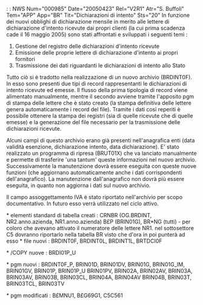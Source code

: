  :  : NWS Num="000985" Date="20050423" Rel="V2R1" Atr="S. Buffoli" Tem="APP" App="BR" Tit="Dichiarazioni di intento" Sts="20"
In funzione dei nuovi obblighi di dichiarazione mensile in merito alle lettere di dichiarazione d'intento ricevute dai propri clienti (la cui prima scadenza cade il 16 maggio 2005) sono stati affrontati e sviluppati i seguenti temi : 

1) Gestione del registro delle dichiarazioni d'intento ricevute
2) Emissione delle proprie lettere di dichiarazione d'intento ai propri fornitori
3) Trasmissione dei dati riguardanti le dichiarazioni di intento allo Stato

Tutto ciò si è tradotto nella realizzazione di un nuovo archivio (BRDINT0F). In esso sono presenti
due tipi di record rappresentanti le dichiarazioni di intento ricevute ed emesse. Il flusso della prima tipologia di record viene alimentato manualmente, mentre il secondo avviene tramite l'apposito pgm di stampa delle lettere che è stato creato (la stampa definitiva delle lettere genera automaticamente i record del file). Tramite i dati così reperiti è possibile ottenere la stampa dei registri (sia di quelle ricevute che di quelle emesse) e la generazione del
file necessario per la trasmissione delle dichiarazioni ricevute.

Alcuni campi di questo archivio erano già presenti nell'anagrafica enti (data validità esenzione, dichiarazione intento, data dichiarazione).
E' stato realizzato un programma di ripresa (BRUT01X) che va lanciato manualmente e permette di trasferire 'una tantum' queste informazioni nel nuovo archivio.
Successivamente la manutenzione dovrà essere eseguita con queste nuove funzioni (che aggiornano automaticamente anche i dati corrispondenti dell'anagrafico).
La manutenzione dall'anagrafico non dovrà più essere eseguita, in quanto non aggiorna i dati sul nuovo archivio.

Il campo assoggettamento IVA è stato riportato nell'archivio per scopo documentativo.
In futuro esso verrà utilizzato nel ciclo attivo.

\* elementi standard di tabella creati :  CRNBR (OG.BRDINT, NR2.anno.azienda, NR1.anno.azienda) B£P (BRIN01G), BR\*NG (tutti) - per coloro che avevano attivato il numeratore delle lettere NR1.
nel sottosettore C5 dovranno riportarlo nella tabella BR visto che d'ora in poi punterà ad esso 
\* file nuovi :  BRDINT0F, BRDINT0L, BRDINT1L, BRTDCI0F

\* /COPY nuove :  BRDI01P_U

\* pgm nuovi :  BRDINT0F_P, BRIN01D, BRIN01DV, BRIN01G, BRIN01G_IM, BRIN01GV, BRIN01P, BRIN01P_U BRIN01PV, BRIN02A, BRIN02AV, BRIN03A, BRIN03AV, BRIN03B, BRIN03CL, BRIN04A, BRIN04AV BRIN04B, BRIN03T, BRIN03TCL, BRIN03TV

\* pgm modificati :  B£MNU1, B£G69G1, C5C561
